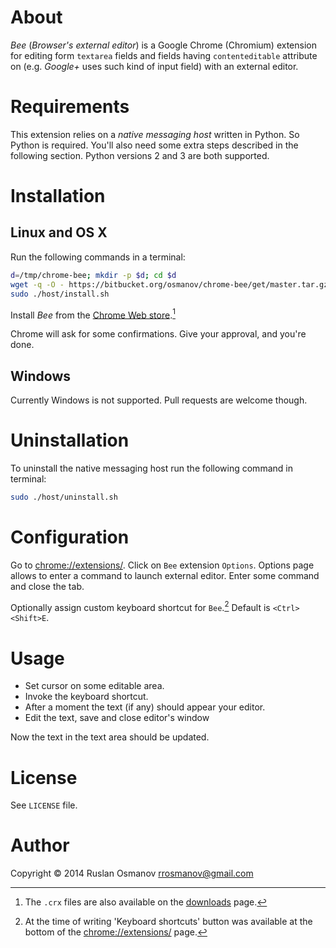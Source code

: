 # About

*Bee* (_Browser's external editor_) is a Google Chrome (Chromium) extension for
editing form `textarea` fields and fields having `contenteditable` attribute
on (e.g. *Google+* uses such kind of input field) with an external editor.

# Requirements

This extension relies on a _native messaging host_ written in Python. So Python
is required. You'll also need some extra steps described in the following
section. Python versions 2 and 3 are both supported.

# Installation

## Linux and OS X

Run the following commands in a terminal:

```bash
d=/tmp/chrome-bee; mkdir -p $d; cd $d
wget -q -O - https://bitbucket.org/osmanov/chrome-bee/get/master.tar.gz | tar -xzf - --strip-components 1
sudo ./host/install.sh
```

Install _Bee_ from the [Chrome Web store](https://chrome.google.com/webstore/detail/moakhilhbeednkjahjmomncgigcoemoi).[^1]

Chrome will ask for some confirmations. Give your approval, and you're done.

## Windows

Currently Windows is not supported. Pull requests are welcome though.

# Uninstallation

To uninstall the native messaging host run the following command in terminal:

```bash
sudo ./host/uninstall.sh
```

# Configuration

Go to <chrome://extensions/>. Click on `Bee` extension `Options`.
Options page allows to enter a command to launch external editor. Enter some
command and close the tab.

Optionally assign custom keyboard shortcut for `Bee`.[^2]  Default is `<Ctrl><Shift>E`.

# Usage

- Set cursor on some editable area.
- Invoke the keyboard shortcut.
- After a moment the text (if any) should appear your editor.
- Edit the text, save and close editor's window

Now the text in the text area should be updated.

# License

See `LICENSE` file.

# Author

Copyright © 2014 Ruslan Osmanov <rrosmanov@gmail.com>


[^1]: The `.crx` files are also available on the [downloads](https://bitbucket.org/osmanov/chrome-bee/downloads) page.
[^2]: At the time of writing 'Keyboard shortcuts' button was available at the bottom of the <chrome://extensions/> page.
